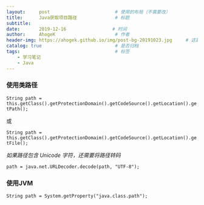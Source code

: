 ```yaml
---
layout:     post                        # 使用的布局（不需要改）
title:      Java获取项目路径              # 标题
subtitle:   
date:       2019-12-16                 # 时间
author:     AhogeK                      # 作者
header-img: https://ahogek.github.io/img/post-bg-20191023.jpg     # 这篇文章标题背景图片
catalog: true                           # 是否归档
tags:                                   # 标签
    - 学习笔记
    - Java
---
```

### 使用类路径

``String path = this.getClass().getProtectionDomain().getCodeSource().getLocation().getPath();``

或

``String path = this.getClass().getProtectionDomaim().getCodeSource().getLocation().getFile();``

*如果路径包含 Unicode 字符，还需要将路径转码*

``path = java.net.URLDecoder.decode(path, "UTF-8");``

### 使用JVM

``String path = System.getProperty("java.class.path");``
